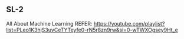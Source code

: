 ## SL-2

All About Machine Learning
REFER: https://youtube.com/playlist?list=PLeo1K3hjS3uvCeTYTeyfe0-rN5r8zn9rw&si=0-wTWXOgsey9Ht_e
